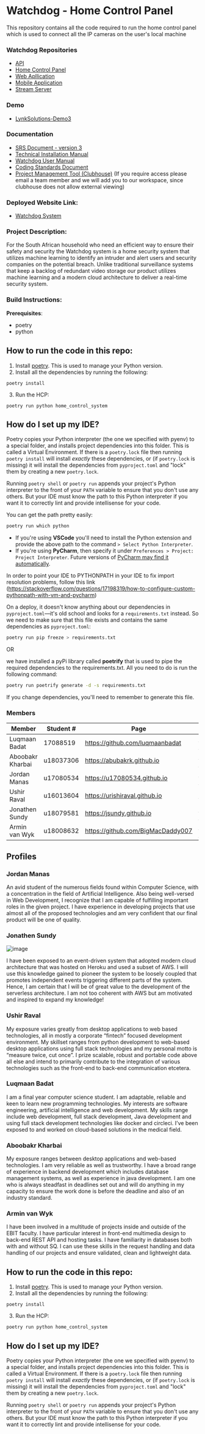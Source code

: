 # Watchdog - Home Control Panel

This repository contains all the code required to run the home control panel which is used to connect all the IP cameras on the user's local machine

### Watchdog Repositories

- [API](https://github.com/COS301-SE-2020/Watchdog)
- [Home Control Panel](https://github.com/COS301-SE-2020/Watchdog-API)
- [Web Apllication](https://github.com/COS301-SE-2020/Watchdog-FrontEnd/tree/master/watchdog-frontend)
- [Mobile Application](https://github.com/COS301-SE-2020/Watchdog-FrontEnd/tree/master/WatchdogApp)
- [Stream Server](https://github.com/COS301-SE-2020/Watchdog-Stream-Server)


### Demo
- [LynkSolutions-Demo3](https://drive.google.com/file/d/1bSRqRJBJ-5sPx4G1vCkq2Al8BcTPFYOs/view?usp=sharing)


### Documentation
- [SRS Document - version 3](https://drive.google.com/file/d/1dWVx8BrT0Nt8GKdyHLqmjKYzg1aGlRWS/view?usp=sharing)
- [Technical Installation Manual](https://drive.google.com/file/d/1ouZquOIizf8omvOCnzMCG-wwS2qJyhzi/view?usp=sharing)
- [Watchdog User Manual](https://drive.google.com/file/d/1gu36_44IbnKeGjC61VaDXLu3mLKEqTvr/view?usp=sharing)
- [Coding Standards Document](https://drive.google.com/file/d/1X4IsmHWHwBjvmg1aaUua1HiC6rs6w5pO/view?usp=sharing)
- [Project Management Tool (Clubhouse)](https://app.clubhouse.io/lynksolutions/stories) (If you require access please email a team member and we will add you to our workspace, since clubhouse does not allow external viewing)


### Deployed Website Link:
- [Watchdog System](https://master.dtul6cza66juk.amplifyapp.com/)


### Project Description:

For the South African household who need an efficient way to ensure their safety and security the Watchdog system is a home security system that utilizes machine 
learning to identify an intruder and alert users and security companies on the potential breach. Unlike traditional surveillance systems that keep a backlog of 
redundant video storage our product utilizes machine learning and a modern cloud architecture to deliver a real-time security system.

### Build Instructions:

**Prerequisites**:
- poetry
- python


## How to run the code in this repo:
1. Install [poetry](https://pypi.org/project/poetrify/). This is used to manage your Python version.
2. Install all the dependencies by running the following:
```
poetry install
```
3. Run the HCP:
```
poetry run python home_control_system
```

## How do I set up my IDE?

Poetry copies your Python interpreter (the one we specified with pyenv) to a special folder, and installs project dependencies into this folder. This is called a Virtual Environment. If there is a `poetry.lock` file then running `poetry install` will install _exactly_ these dependencies, or (if `poetry.lock` is missing) it will install the dependencies from `pyproject.toml` and "lock" them by creating a new `poetry.lock`.

Running `poetry shell` or `poetry run` appends your project's Python interpreter to the front of your `PATH` variable to ensure that you don't use any others. But your IDE must know the path to this Python interpreter if you want it to correctly lint and provide intellisense for your code.

You can get the path pretty easily:

   ```bash
   poetry run which python
   ```

- If you're using **VSCode** you'll need to install the Python extension and provide the above path to the command `> Select Python Interpreter`.
- If you're using **PyCharm**, then specify it under `Preferences > Project: Project Interpreter`. Future versions of [PyCharm may find it automatically](https://youtrack.jetbrains.com/issue/PY-30702).

In order to point your IDE to PYTHONPATH in your IDE to fix import resolution problems, follow this link (https://stackoverflow.com/questions/17198319/how-to-configure-custom-pythonpath-with-vm-and-pycharm)

On a deploy, it doesn't know anything about our dependencies in `pyproject.toml`—it's old school and looks for a `requirements.txt` instead. So we need to make sure that this file exists and contains the same dependencies as `pyproject.toml`:

   ```bash
   poetry run pip freeze > requirements.txt
   ```

OR

we have installed a pyPi library called **poetrify** that is used to pipe the required dependencies to the requirements.txt. All you need to do is run the following command:

   ```bash
   poetry run poetrify generate -d -s requirements.txt
   ```

If you change dependencies, you'll need to remember to generate this file.


### Members

|Member|Student #|Page|LinkedIn|
|------|---------|----|--------|
|Luqmaan Badat|17088519|<https://github.com/luqmaanbadat>|<https://www.linkedin.com/in/luqmaan-badat/>|
|Aboobakr Kharbai|u18037306|<https://abubakrk.github.io>|<https://www.linkedin.com/in/aboobacker-kharbai-7a94961a9/>|
|Jordan Manas|u17080534|<https://u17080534.github.io>|<https://www.linkedin.com/in/jordan-manas-b822651aa/>|
|Ushir Raval|u16013604|<https://urishiraval.github.io>| <https://www.linkedin.com/in/unraval/>|
|Jonathen Sundy|u18079581|<https://jsundy.github.io>|<https://www.linkedin.com/in/jonathen-sundy-79b33b168/>|
|Armin van Wyk|u18008632|<https://github.com/BigMacDaddy007>|<https://www.linkedin.com/in/armin-van-wyk-b714931a9/>|

## Profiles
### Jordan Manas

An avid student of the numerous fields found within Computer Science, with a concentration in the field of Artificial Intelligence. Also being well-versed in Web Development, I recognize that I am capable of fulfilling important roles in the given project. I have experience in developing projects that use almost all of the proposed technologies and am very confident that our final product will be one of quality.

### Jonathen Sundy
![image](https://drive.google.com/uc?export=view&id=10ZNi-LlrJPn8OqM5xFladO6TvPYE30oB)

I have been exposed to an event-driven system that adopted modern cloud architecture that was hosted on Heroku and used a subset of AWS. I will use this knowledge gained to pioneer the system to be loosely coupled that promotes independent events triggering different parts of the system. Hence, I am certain that I will be of great value to the development of the serverless architecture. I am not too coherent with AWS but am motivated and inspired to expand my knowledge!

### Ushir Raval

My exposure varies greatly from desktop applications to web based technologies, all in mostly a corporate “fintech” focused development environment. My skillset ranges from python development to web-based desktop applications using full stack technologies and my personal motto is “measure twice, cut once”. I prize scalable, robust and portable code above all else and intend to primarily contribute to the integration of various technologies such as the front-end to back-end communication etcetera.

### Luqmaan Badat

I am a final year computer science student. I am adaptable, reliable and keen to learn new programming technologies. My interests are software engineering, artificial intelligence and web development. My skills range include web development, full stack development, Java development and using full stack development technologies like docker and circleci. I’ve been exposed to and worked on cloud-based solutions in the medical field. 

### Aboobakr Kharbai

My exposure ranges between desktop applications and web-based technologies. I am very reliable as well as trustworthy. I have a broad range of experience in backend development which includes database management systems, as well as experience in java development. I am one who is always steadfast in deadlines set out and will do anything in my capacity to ensure the work done is before the deadline and also of an industry standard.

### Armin van Wyk

I have been involved in a multitude of projects inside and outside of the EBIT faculty. I have particular interest in front-end multimedia design to back-end REST API and hosting tasks. I have familiarity in databases both with and without SQ. I can use these skills in the request handling and data handling of our projects and ensure validated, clean and lightweight data.


## How to run the code in this repo:
1. Install [poetry](https://pypi.org/project/poetrify/). This is used to manage your Python version.
2. Install all the dependencies by running the following:
```
poetry install
```
3. Run the HCP:
```
poetry run python home_control_system
```

## How do I set up my IDE?

Poetry copies your Python interpreter (the one we specified with pyenv) to a special folder, and installs project dependencies into this folder. This is called a Virtual Environment. If there is a `poetry.lock` file then running `poetry install` will install _exactly_ these dependencies, or (if `poetry.lock` is missing) it will install the dependencies from `pyproject.toml` and "lock" them by creating a new `poetry.lock`.

Running `poetry shell` or `poetry run` appends your project's Python interpreter to the front of your `PATH` variable to ensure that you don't use any others. But your IDE must know the path to this Python interpreter if you want it to correctly lint and provide intellisense for your code.
